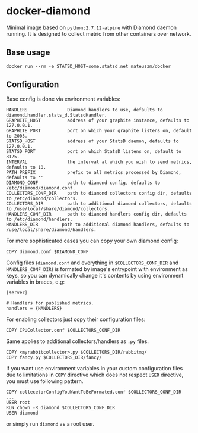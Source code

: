 # docker-diamond

Minimal image based on `python:2.7.12-alpine` with Diamond daemon running.
It is designed to collect metric from other containers over network.

## Base usage ##
```
docker run --rm -e STATSD_HOST=some.statsd.net mateuszm/docker
```

## Configuration ##
Base config is done via environment variables:

```
HANDLERS               Diamond handlers to use, defaults to diamond.handler.stats_d.StatsdHandler.
GRAPHITE_HOST          address of your graphite instance, defaults to 127.0.0.1.
GRAPHITE_PORT          port on which your graphite listens on, default to 2003.
STATSD_HOST            address of your StatsD daemon, defaults to 127.0.0.1.
STATSD_PORT            port on which StatsD listens on, default to 8125.
INTERVAL               the interval at which you wish to send metrics, defaults to 10.
PATH_PREFIX            prefix to all metrics processed by Diamond, defaults to ''
DIAMOND_CONF           path to diamond config, defaults to /etc/diamond/diamond.conf.
COLLECTORS_CONF_DIR    path to diamond collectors config dir, defaults to /etc/diamond/collectors.
COLLECTORS_DIR         path to additional diamond collectors, defaults to /use/local/share/diamond/collectors.
HANDLERS_CONF_DIR      path to diamond handlers config dir, defaults to /etc/diamond/handlers.
HANDLERS_DIR         path to additional diamond handlers, defaults to /use/local/share/diamond/handlers.
```

For more sophisticated cases you can copy your own diamond config:
```
COPY diamond.conf $DIAMOND_CONF
```

Config files (`diamond.conf` and everything in `$COLLECTORS_CONF_DIR`
and `HANDLERS_CONF_DIR`) is formated by image's entrypoint 
with environment as keys, so you can dynamically change it's contents by
using environment variables in braces, e.g:
```
[server]

# Handlers for published metrics.
handlers = {HANDLERS}
```

For enabling collectors just copy their configuration files:
```
COPY CPUCollector.conf $COLLECTORS_CONF_DIR
```

Same applies to additional collectors/handlers as `.py` files.
```
COPY <myrabbitcollector>.py $COLLECTORS_DIR/rabbitmq/
COPY fancy.py $COLLECTORS_DIR/fancy/
```

If you want use environment variables in your custom configuration files
due to limitations in `COPY` directive which does not respect `USER`
directive, you must use following pattern.
```
COPY collecetorConfigYouWantToBeFormated.conf $COLLECTORS_CONF_DIR
...
USER root
RUN chown -R diamond $COLLECTORS_CONF_DIR
USER diamond
```
or simply run `diamond` as a root user.
